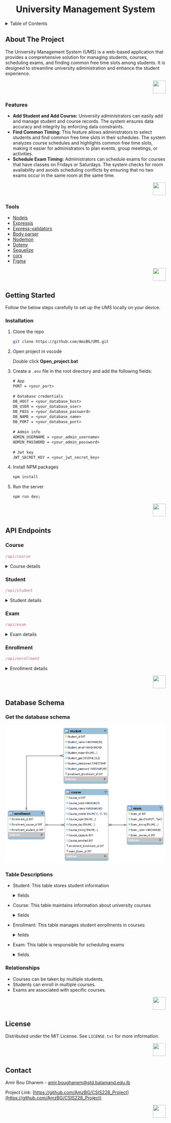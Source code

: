 <a name="readme-top"></a>

<h1 align="center">University Management System</h1>

<details>
  <summary>Table of Contents</summary>
  <ol>
    <li><a href="#about-the-project">About The Project</a></li>
    <li><a href="#features">Features</a></li>
    <li><a href="#tools">Tools</a></li>
    <li><a href="#getting-started">Getting Started</a></li>
    <li><a href="#installation">Installation</a></li>
    <li><a href="#api-endpoints">API Endpoints</a></li>
    <li><a href="#database-schema">Database Schema</a></li>
    <li><a href="#license">License</a></li>
    <li><a href="#contact">Contact</a></li>
  </ol>
</details>


<!-- ABOUT THE PROJECT -->
## About The Project

The University Management System (UMS) is a web-based application that provides a comprehensive solution for managing students, courses, scheduling exams, and finding common free time slots among students. It is designed to streamline university administration and enhance the student experience. 

<p align="right"><a href="#readme-top"> <img src="https://cdn.pixabay.com/photo/2012/04/28/19/08/arrow-44083_1280.png" width="40" height="40" /></a></p>

### Features

* **Add Student and Add Course:** University administrators can easily add and manage student and course records. The system ensures data accuracy and integrity by enforcing data constraints.
*	**Find Common Timing:** This feature allows administrators to select students and find common free time slots in their schedules. The system analyzes course schedules and highlights common free time slots, making it easier for administrators to plan events, group meetings, or activities.
*	**Schedule Exam Timing:** Administrators can schedule exams for courses that have classes on Fridays or Saturdays. The system checks for room availability and avoids scheduling conflicts by ensuring that no two exams occur in the same room at the same time.

<p align="right"><a href="#readme-top"> <img src="https://cdn.pixabay.com/photo/2012/04/28/19/08/arrow-44083_1280.png" width="40" height="40" /></a></p>


### Tools

* [Nodejs](https://nodejs.org/en/)
* [Expressjs](https://expressjs.com/)
* [Express-validators](https://express-validator.github.io/docs/)
* [Body parser](https://www.npmjs.com/package/body-parser)
* [Nodemon](https://www.npmjs.com/package/nodemon)
* [Dotenv](https://www.npmjs.com/package/dotenv)
* [Sequelize](https://www.npmjs.com/package/sequelize)
* [cors](https://www.npmjs.com/package/cors)
* [Figma](https://www.figma.com/)

<p align="right"><a href="#readme-top"> <img src="https://cdn.pixabay.com/photo/2012/04/28/19/08/arrow-44083_1280.png" width="40" height="40" /></a></p>


<!-- GETTING STARTED -->
## Getting Started

Follow the below steps carefully to set up the UMS locally on your device.

### Installation

1. Clone the repo
   ```sh
   git clone https://github.com/AmzBG/UMS.git
   ```
2. Open project in vscode

   Double click <b>Open_project.bat</b>
   
3. Create a `.env` file in the root directory and add the following fields:
   ```plaintext
   # App
   PORT = <your_port>

   # Database credentials
   DB_HOST = <your_database_host>
   DB_USER = <your_database_user>
   DB_PASS = <your_database_password>
   DB_NAME = <your_database_name>
   DB_PORT = <your_database_port>

   # Admin info
   ADMIN_USERNAME = <your_admin_username>
   ADMIN_PASSWORD = <your_admin_password>

   # Jwt key
   JWT_SECRET_KEY = <your_jwt_secret_key>
   ```

4. Install NPM packages
   ```sh
   npm install
   ```
5. Run the server
   ```sh
   npm run dev;
   ```
   
<p align="right"><a href="#readme-top"> <img src="https://cdn.pixabay.com/photo/2012/04/28/19/08/arrow-44083_1280.png" width="40" height="40" /></a></p>


## API Endpoints
<!-- Course endpoint-->
<h3>Course</h3>

```js
/api/course
```
<details>
<summary>Course details</summary>

* Retrieves all courses available
```js
/api/course/getAll
```
* Retrieve an available course
```js
/api/course/get/{id}
```
* Create a course
```js
/api/course/create
```
* Update a course
```js
/api/course/update/{id}
```
* Delete a course
```js
/api/course/delete/{id}
```
</details>


<!-- Student endpoint-->
<h3>Student</h3>

```js
/api/student
```
<details>
<summary>Student details</summary>

* Retrieves all students available
```js
/api/student/getAll
```
* Retrieve an available student
```js
/api/student/get/{id}
```
* Create a student
```js
/api/student/create
```
* Update a student
```js
/api/student/update/{id}
```
* Delete a student
```js
/api/student/delete/{id}
```
</details>


<!-- Exam endpoint-->
<h3>Exam</h3>

```js
/api/exam
```
<details>
<summary>Exam details</summary>

* Retrieves all exams available
```js
/api/exam/getAll
```
* Retrieve an available exam
```js
/api/exam/get/{id}
```
* Create an exam
```js
/api/exam/create
```
* Update an exam
```js
/api/exam/update/{id}
```
* Delete an exam
```js
/api/exam/delete/{id}
```
</details>


<!-- Enrollment endpoint-->
<h3>Enrollment</h3>

```js
/api/enrollment
```
<details>
<summary>Enrollment details</summary>

* Retrieves all enrollments available
```js
/api/enrollment/getAll
```
* Retrieve an available enrollment
```js
/api/enrollment/get/{id}
```
* Create an enrollment
```js
/api/enrollment/create
```
* Update an enrollment
```js
/api/enrollment/update/{id}
```
* Delete an enrollment
```js
/api/enrollment/delete/{id}
```
</details>

<p align="right"><a href="#readme-top"> <img src="https://cdn.pixabay.com/photo/2012/04/28/19/08/arrow-44083_1280.png" width="40" height="40" /></a></p>


## Database Schema

<h3>Get the database schema</h3>

![image][erd-image]


<h3>Table Descriptions</h3>

* Student: This table stores student information <details>
  <summary>fields</summary>
  
  * ID (Primary Key)
  * Name
  * Email
  * Major
  * Gpa
  * Date Joined
  * Password
  </details>

* Course: This table maintains information about university courses <details>
  <summary>fields</summary>
  
  * ID (Primary Key)
  * Code
  * Name
  * Credits (1, 3, 6)
  * Type (Major Course, Normal Course, Lab)
  * Day (e.g., M/W, T/TH, M, T, W, TH)
  * Timing (e.g., 8:00-9:30, 9:30-11:00, etc.)
  * Capacity
  * Enrolled
</details>

* Enrollment: This table manages student enrollments in courses <details>
  <summary>feilds</summary>
  
  * ID (Primary Key)
  * Course ID (Foreign Key)
  * Student ID (Foreign Key)
</details>

* Exam: This table is responsible for scheduling exams <details>
  <summary>fields</summary>

  * ID (Primary Key)
  * Day (F or Sat)
  * Timing (e.g., 8:00-9:30, 9:30-11:00, etc.)
  * Room
  * Course ID (Foreign Key)
</details>

<h3>Relationships</h3>

*	Courses can be taken by multiple students.
*	Students can enroll in multiple courses.
*	Exams are associated with specific courses.

<p align="right"><a href="#readme-top"> <img src="https://cdn.pixabay.com/photo/2012/04/28/19/08/arrow-44083_1280.png" width="40" height="40" /></a></p>

<!-- LICENSE -->
## License

Distributed under the MIT License. See `LICENSE.txt` for more information.

<p align="right"><a href="#readme-top"> <img src="https://cdn.pixabay.com/photo/2012/04/28/19/08/arrow-44083_1280.png" width="40" height="40" /></a></p>


<!-- CONTACT -->
## Contact

Amir Bou Ghanem - amir.boughanem@std.balamand.edu.lb

Project Link: [https://github.com/AmzBG/CSIS228_Project](https://github.com/AmzBG/CSIS228_Project)

<p align="right"><a href="#readme-top"> <img src="https://cdn.pixabay.com/photo/2012/04/28/19/08/arrow-44083_1280.png" width="40" height="40" /></a></p>


[erd-image]: images/ERD.png
